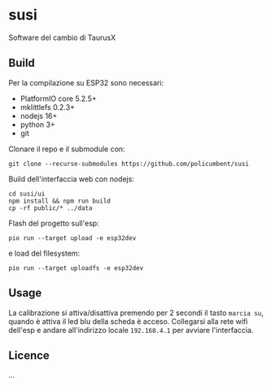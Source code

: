 ﻿# susi

Software del cambio di TaurusX

## Build

Per la compilazione su ESP32 sono necessari:

- PlatformIO core 5.2.5+
- mklittlefs 0.2.3+
- nodejs 16+
- python 3+
- git

Clonare il repo e il submodule con:

```shell
git clone --recurse-submodules https://github.com/policumbent/susi
```

Build dell'interfaccia web con nodejs:

```shell
cd susi/ui
npm install && npm run build
cp -rf public/* ../data
```

Flash del progetto sull'esp:

```shell
pio run --target upload -e esp32dev
```

e load del filesystem:

```shell
pio run --target uploadfs -e esp32dev
```

## Usage

La calibrazione si attiva/disattiva premendo per 2 secondi il tasto `marcia su`, 
quando è attiva il led blu della scheda è acceso. Collegarsi alla rete wifi dell'esp
e andare all'indirizzo locale `192.168.4.1` per avviare l'interfaccia.

## Licence

...
